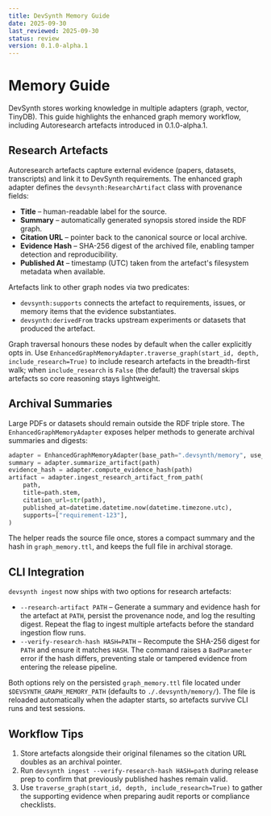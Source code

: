 ```yaml
---
title: DevSynth Memory Guide
date: 2025-09-30
last_reviewed: 2025-09-30
status: review
version: 0.1.0-alpha.1
---
```


# Memory Guide

DevSynth stores working knowledge in multiple adapters (graph, vector, TinyDB).
This guide highlights the enhanced graph memory workflow, including
Autoresearch artefacts introduced in 0.1.0-alpha.1.

## Research Artefacts

Autoresearch artefacts capture external evidence (papers, datasets, transcripts)
and link it to DevSynth requirements. The enhanced graph adapter defines the
`devsynth:ResearchArtifact` class with provenance fields:

- **Title** – human-readable label for the source.
- **Summary** – automatically generated synopsis stored inside the RDF graph.
- **Citation URL** – pointer back to the canonical source or local archive.
- **Evidence Hash** – SHA-256 digest of the archived file, enabling tamper
  detection and reproducibility.
- **Published At** – timestamp (UTC) taken from the artefact's filesystem
  metadata when available.

Artefacts link to other graph nodes via two predicates:

- `devsynth:supports` connects the artefact to requirements, issues, or memory
  items that the evidence substantiates.
- `devsynth:derivedFrom` tracks upstream experiments or datasets that produced
  the artefact.

Graph traversal honours these nodes by default when the caller explicitly opts
in. Use `EnhancedGraphMemoryAdapter.traverse_graph(start_id, depth,
include_research=True)` to include research artefacts in the breadth-first walk;
when `include_research` is `False` (the default) the traversal skips artefacts so
core reasoning stays lightweight.

## Archival Summaries

Large PDFs or datasets should remain outside the RDF triple store. The
`EnhancedGraphMemoryAdapter` exposes helper methods to generate archival
summaries and digests:

```python
adapter = EnhancedGraphMemoryAdapter(base_path=".devsynth/memory", use_rdflib_store=True)
summary = adapter.summarize_artifact(path)
evidence_hash = adapter.compute_evidence_hash(path)
artifact = adapter.ingest_research_artifact_from_path(
    path,
    title=path.stem,
    citation_url=str(path),
    published_at=datetime.datetime.now(datetime.timezone.utc),
    supports=["requirement-123"],
)
```

The helper reads the source file once, stores a compact summary and the hash in
`graph_memory.ttl`, and keeps the full file in archival storage.

## CLI Integration

`devsynth ingest` now ships with two options for research artefacts:

- `--research-artifact PATH` – Generate a summary and evidence hash for the
  artefact at `PATH`, persist the provenance node, and log the resulting digest.
  Repeat the flag to ingest multiple artefacts before the standard ingestion
  flow runs.
- `--verify-research-hash HASH=PATH` – Recompute the SHA-256 digest for `PATH`
  and ensure it matches `HASH`. The command raises a `BadParameter` error if the
  hash differs, preventing stale or tampered evidence from entering the release
  pipeline.

Both options rely on the persisted `graph_memory.ttl` file located under
`$DEVSYNTH_GRAPH_MEMORY_PATH` (defaults to `./.devsynth/memory/`). The file is
reloaded automatically when the adapter starts, so artefacts survive CLI runs
and test sessions.

## Workflow Tips

1. Store artefacts alongside their original filenames so the citation URL
   doubles as an archival pointer.
2. Run `devsynth ingest --verify-research-hash HASH=path` during release prep to
   confirm that previously published hashes remain valid.
3. Use `traverse_graph(start_id, depth, include_research=True)` to gather the
   supporting evidence when preparing audit reports or compliance checklists.
